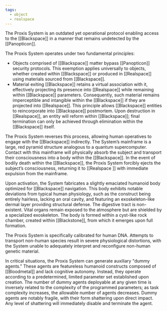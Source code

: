 ```yaml
---
tags:
  - object
  - realspace
---
```

The Proxis System is an outdated yet operational protocol enabling access to the [[Blackspace]] in a manner that remains undetected by the [[Panopticon]].

The Proxis System operates under two fundamental principles:
- Objects comprised of [[Blackspace]] matter bypass [[Panopticon]] security protocols. This exemption applies universally to objects, whether created within [[Blackspace]] or produced in [[Realspace]] using materials sourced from [[Blackspace]].
- Material exiting [[Blackspace]] retains a virtual association with it, effectively projecting its presence into [[Realspace]] while remaining within [[Blackspace]] parameters. Consequently, such material remains imperceptible and intangible within the [[Blackspace]] if they are projected into [[Realspace]]. This principle allows [[Blackspace]] entities to reincorporate into [[Blackspace]] postmortem. Upon destruction in [[Realspace]], an entity will reform within [[Blackspace]]; final termination can only be achieved through elimination within the [[Blackspace]] itself.

The Proxis System reverses this process, allowing human operatives to engage with the [[Blackspace]] indirectly. The System’s mainframe is a large, red pyramid structure analogous to a quantum supercomputer. Contact with this mainframe will physically absorb the subject and transport their consciousness into a body within the [[Blackspace]]. In the event of bodily death within the [[Blackspace]], the Proxis System forcibly ejects the subject’s consciousness, returning it to [[Realspace ]] with immediate expulsion from the mainframe.

Upon activation, the System fabricates a slightly emaciated humanoid body optimized for [[Blackspace]] navigation. This body exhibits notable deviations from typical human physiology, such as the construct being entirely hairless, lacking an oral cavity, and featuring an exoskeleton-like dermal layer providing structural defense. ​The digestive tract is non-existent. Vital organs remain exposed to the atmosphere but are shielded by a specialized exoskeleton. The body is formed within a cyst-like rock chamber, created within [[Blackstone]], from which it emerges upon full formation.

The Proxis System is specifically calibrated for human DNA. Attempts to transport non-human species result in severe physiological distortions, with the System unable to adequately interpret and reconfigure non-human genetic material.

In critical situations, the Proxis System can generate auxiliary "dummy agents." These agents are featureless humanoid constructs composed of [[Bloodmetal]] and lack cognitive autonomy. Instead, they operate according to a predetermined, limited parameter set established upon creation. The number of dummy agents deployable at any given time is inversely related to the complexity of the programmed parameters; as task complexity increases, the allowable number of agents decreases. Dummy agents are notably fragile, with their form shattering upon direct impact. Any level of shattering will immediately disable and terminate the agent.